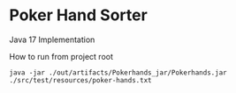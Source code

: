# Poker Hand Sorter

Java 17 Implementation

How to run from project root

    java -jar ./out/artifacts/Pokerhands_jar/Pokerhands.jar ./src/test/resources/poker-hands.txt
